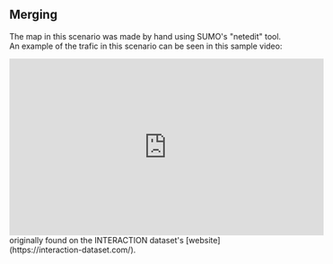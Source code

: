 ## Merging

The map in this scenario was made by hand using SUMO's "netedit" tool.  
An example of the trafic in this scenario can be seen in this
sample video:
<iframe width="560" height="315" src="https://www.youtube.com/embed/1VhMcbf7cuo" title="YouTube video player" frameborder="0" allow="accelerometer; autoplay; clipboard-write; encrypted-media; gyroscope; picture-in-picture" allowfullscreen></iframe>
originally found on the INTERACTION dataset's [website](https://interaction-dataset.com/).

